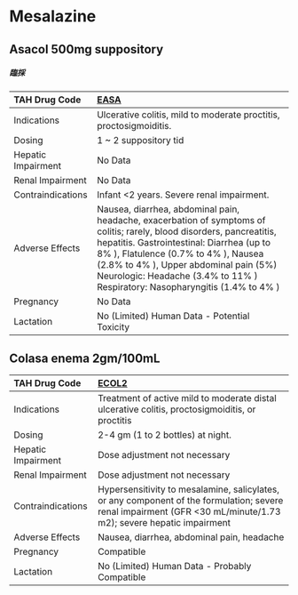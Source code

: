 # Mesalazine

## Asacol 500mg suppository

##### 臨採

| TAH Drug Code      | [EASA](https://www.tahsda.org.tw/drugs/hissearch.php?drug_code=EASA)                                                                                                                                                                                                                                                                |
|:-------------------|:------------------------------------------------------------------------------------------------------------------------------------------------------------------------------------------------------------------------------------------------------------------------------------------------------------------------------------|
| Indications        | Ulcerative colitis, mild to moderate proctitis, proctosigmoiditis.                                                                                                                                                                                                                                                                  |
| Dosing             | 1 ~ 2 suppository tid                                                                                                                                                                                                                                                                                                               |
| Hepatic Impairment | No Data                                                                                                                                                                                                                                                                                                                             |
| Renal Impairment   | No Data                                                                                                                                                                                                                                                                                                                             |
| Contraindications  | Infant <2 years. Severe renal impairment.                                                                                                                                                                                                                                                                                           |
| Adverse Effects    | Nausea, diarrhea, abdominal pain, headache, exacerbation of symptoms of colitis; rarely, blood disorders, pancreatitis, hepatitis. Gastrointestinal: Diarrhea (up to 8% ), Flatulence (0.7% to 4% ), Nausea (2.8% to 4% ), Upper abdominal pain (5%) Neurologic: Headache (3.4% to 11% ) Respiratory: Nasopharyngitis (1.4% to 4% ) |
| Pregnancy          | No Data                                                                                                                                                                                                                                                                                                                             |
| Lactation          | No (Limited) Human Data - Potential Toxicity                                                                                                                                                                                                                                                                                        |

## Colasa enema 2gm/100mL

| TAH Drug Code      | [ECOL2](https://www.tahsda.org.tw/drugs/hissearch.php?drug_code=ECOL2)                                                                                           |
|:-------------------|:-----------------------------------------------------------------------------------------------------------------------------------------------------------------|
| Indications        | Treatment of active mild to moderate distal ulcerative colitis, proctosigmoiditis, or proctitis                                                                  |
| Dosing             | 2-4 gm (1 to 2 bottles) at night.                                                                                                                                |
| Hepatic Impairment | Dose adjustment not necessary                                                                                                                                    |
| Renal Impairment   | Dose adjustment not necessary                                                                                                                                    |
| Contraindications  | Hypersensitivity to mesalamine, salicylates, or any component of the formulation; severe renal impairment (GFR <30 mL/minute/1.73 m2); severe hepatic impairment |
| Adverse Effects    | Nausea, diarrhea, abdominal pain, headache                                                                                                                       |
| Pregnancy          | Compatible                                                                                                                                                       |
| Lactation          | No (Limited) Human Data - Probably Compatible                                                                                                                    |

